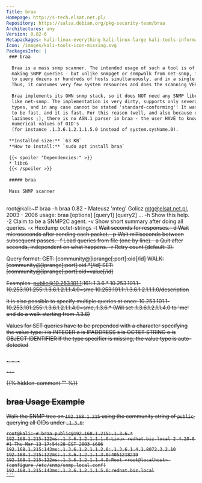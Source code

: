 ```yaml
---
Title: braa
Homepage: http://s-tech.elsat.net.pl/
Repository: https://salsa.debian.org/pkg-security-team/braa
Architectures: any
Version: 0.82-6
Metapackages: kali-linux-everything kali-linux-large kali-tools-information-gathering 
Icon: /images/kali-tools-icon-missing.svg
PackagesInfo: |
 ### braa
 
  Braa is a mass snmp scanner. The intended usage of such a tool is of course
  making SNMP queries - but unlike snmpget or snmpwalk from net-snmp, it is able
  to query dozens or hundreds of hosts simultaneously, and in a single process.
  Thus, it consumes very few system resources and does the scanning VERY fast.
   
  Braa implements its OWN snmp stack, so it does NOT need any SNMP libraries
  like net-snmp. The implementation is very dirty, supports only several data
  types, and in any case cannot be stated 'standard-conforming'! It was designed
  to be fast, and it is fast. For this reason (well, and also because of author
  laziness ;), there is no ASN.1 parser in braa - the user HAVE to know the
  numerical values of OID's
  (for instance .1.3.6.1.2.1.1.5.0 instead of system.sysName.0).
 
 **Installed size:** `63 KB`  
 **How to install:** `sudo apt install braa`  
 
 {{< spoiler "Dependencies:" >}}
 * libc6 
 {{< /spoiler >}}
 
 ##### braa
 
 Mass SNMP scanner
 
 ```
 root@kali:~# braa -h
 braa 0.82 - Mateusz 'mteg' Golicz <mtg@elsat.net.pl>, 2003 - 2006
 usage: braa [options] [query1] [query2] ...
   -h        Show this help.
   -2        Claim to be a SNMP2C agent.
   -v        Show short summary after doing all queries.
   -x        Hexdump octet-strings
   -t <s>    Wait <s> seconds for responses.
   -d <s>    Wait <s> microseconds after sending each packet.
   -p <s>    Wait <s> milliseconds between subsequent passes.
   -f <file> Load queries from file <file> (one by line).
   -a <time> Quit after <time> seconds, independent on what happens.
   -r <rc>   Retry count (default: 3).
 
 Query format:
   GET:   [community@]iprange[:port]:oid[/id]
   WALK:  [community@]iprange[:port]:oid.*[/id]
   SET:   [community@]iprange[:port]:oid=value[/id]
 
 Examples:
          public@10.253.101.1:161:.1.3.6.*
          10.253.101.1-10.253.101.255:.1.3.6.1.2.1.1.4.0=sme
          10.253.101.1:.1.3.6.1.2.1.1.1.0/description
 
 It is also possible to specify multiple queries at once:
          10.253.101.1-10.253.101.255:.1.3.6.1.2.1.1.4.0=sme,.1.3.6.*
          (Will set .1.3.6.1.2.1.1.4.0 to 'me' and do a walk starting from .1.3.6)
 
 
 Values for SET queries have to be prepended with a character specifying the value type:
   i      is INTEGER
   a      is IPADDRESS
   s      is OCTET STRING
   o      is OBJECT IDENTIFIER
 If the type specifier is missing, the value type is auto-detected
 ```
 
 - - -
 
---
```

{{% hidden-comment "<!--Do not edit anything above this line-->" %}}

## braa Usage Example

Walk the SNMP tree on `192.168.1.215` using the community string of `public`, querying all OIDs under `.1.3.6`:

````
root@kali:~# braa public@192.168.1.215:.1.3.6.*
192.168.1.215:122ms:.1.3.6.1.2.1.1.1.0:Linux redhat.biz.local 2.4.20-8 #1 Thu Mar 13 17:54:28 EST 2003 i686
192.168.1.215:143ms:.1.3.6.1.2.1.1.2.0:.1.3.6.1.4.1.8072.3.2.10
192.168.1.215:122ms:.1.3.6.1.2.1.1.3.0:4051218219
192.168.1.215:122ms:.1.3.6.1.2.1.1.4.0:Root <root@localhost> (configure /etc/snmp/snmp.local.conf)
192.168.1.215:143ms:.1.3.6.1.2.1.1.5.0:redhat.biz.local
```
